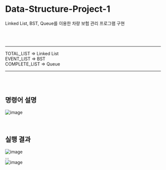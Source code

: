# Data-Structure-Project-1
Linked List, BST, Queue를 이용한 차량 보험 관리 프로그램 구현
<br><br><br><br>

---
TOTAL_LIST => Linked List  
EVENT_LIST => BST  
COMPLETE_LIST => Queue 

---
<br><br>

## 명령어 설명
![image](https://user-images.githubusercontent.com/37769713/91183334-4f187d80-e726-11ea-95b3-5fe95ae6f767.png)
<br><br><br>

## 실행 결과
![image](https://user-images.githubusercontent.com/37769713/91184194-50967580-e727-11ea-87f7-52ec4b5f10b5.png)
<br>
...
<br>
![image](https://user-images.githubusercontent.com/37769713/91184250-6441dc00-e727-11ea-8284-0f6354c1b27b.png)


